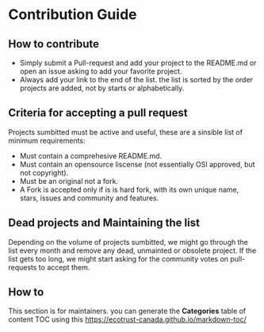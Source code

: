 # Contribution Guide

## How to contribute

- Simply submit a Pull-request and add your project to the README.md
or open an issue asking to add your favorite project.
- Always add your link to the end of the list. the list is sorted by the order projects are added, not by starts or alphabetically.

## Criteria for accepting a pull request

Projects sumbitted must be active and useful, these are a sinsible list of minimum requirements:
- Must contain a comprehesive README.md.
- Must contain an opensource liscense (not essentially OSI approved, but not copyright).
- Must be an original not a fork.
- A Fork is accepted only if is is hard fork, with its own unique name, stars, issues and community and features.

## Dead projects and Maintaining the list

Depending on the volume of projects sumbitted, we might go through the list every month and remove any dead, unmainted or obsolete project.
If the list gets too long, we might start asking for the community votes on pull-requests to accept them.

## How to

This section is for maintainers. you can generate the **Categories** table of content TOC using this https://ecotrust-canada.github.io/markdown-toc/

